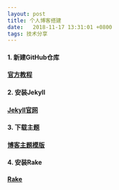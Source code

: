 ```yaml
---
layout: post
title: 个人博客搭建
date:   2018-11-17 13:31:01 +0800
tags: 技术分享
---
```


#### 1. 新建GitHub仓库
#### [官方教程](https://pages.github.com)
#### 2. 安装Jekyll
#### [Jekyll官网](https://jekyllrb.com)
#### 3. 下载主题
#### [博客主题模版](http://jekyllthemes.org)
#### 4. 安装Rake
#### [Rake](https://github.com/ruby/rake)


